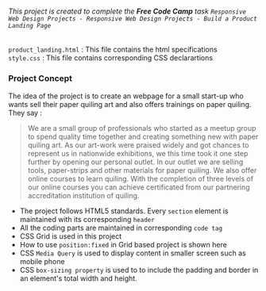 ###### This project is created to complete the **Free Code Camp** task `Responsive Web Design Projects - Responsive Web Design Projects - Build a Product Landing Page` 
`product_landing.html` : This file contains the html specifications  
`style.css` : This file contains corresponding CSS declarartions
### Project Concept
The idea of the project is to create an webpage for a small start-up who wants sell their paper quiling art and also offers trainings on
paper quiling. They say :
> We are a small group of professionals who started as a meetup group to spend quality time together and creating something new with paper quiling art.
> As our art-work were praised widely and got chances to represent us in nationwide exhibitions, we this time took it one step further by opening our personal outlet.
> In our outlet we are selling tools, paper-strips and other materials for paper quiling. We also offer online courses to learn quiling.
> With the completion of three levels of our online courses you can achieve certificated from our partnering accreditation institution of quiling.
- The project follows HTML5 standards. Every `section` element is maintained with its corresponding `header`  
- All the coding parts are maintained in corresponding `code tag`
- CSS Grid is used in this project
- How to use `position:fixed` in Grid based project is shown here
- CSS `Media Query` is used to display content in smaller screen such as mobile phone
- CSS `box-sizing property` is used to to include the padding and border in an element's total width and height.
